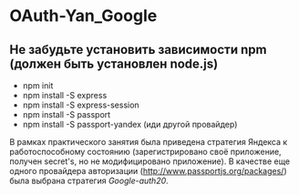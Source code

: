 # OAuth-Yan_Google
## Не забудьте установить зависимости npm (должен быть установлен node.js)
- npm init
- npm install -S express
- npm install -S express-session
- npm install -S passport
- npm install -S passport-yandex (иди другой провайдер)

В рамках практического занятия была приведена стратегия Яндекса к работоспособному состоянию (зарегистрировано своё приложение, получен secret's, но не модифицировано приложение). В качестве еще одного провайдера авторизации (http://www.passportjs.org/packages/) была выбрана стратегия *Google-auth20*.
